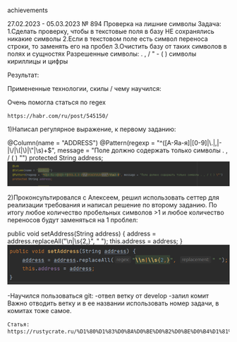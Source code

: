 achievements

27.02.2023 - 05.03.2023
№ 894 Проверка на лишние символы
Задача:
1.Сделать проверку, чтобы в текстовые поля в базу НЕ сохранялись никакие символы
2.Если в текстовом поле есть символ переноса строки, то заменять его на пробел
3.Очистить базу от таких символов в полях и сущностях Разрешенные символы: . , / " - ( ) символы кириллицы и цифры

Результат:

Примененные технологии, скилы / чему научился:

Очень помогла статься по regex 

    https://habr.com/ru/post/545150/

1)Написал регулярное выражение, к первому заданию:

@Column(name = "ADDRESS")
@Pattern(regexp = "^([А-Яа-я]|[0-9]|\\.|,|-|\\/|\\(|\\)|\\\"|\\s)+$", message = "Поле должно содержать только символы . , / ( ) \"")
protected String address;
![image-1.png](./image-1.png)

2)Проконсультировался с Алексеем, решил использовать сеттер для реализации требования и написал решение по второму заданию. По итогу любое количество пробельных символов >1 и любое количество переносов будут заменяться на 1 проблел:

 public void setAddress(String address) {
        address = address.replaceAll("\\n|\\s{2,}", " ");
        this.address = address;
    }
    ![image.png](./image.png)

-Научился пользоваться git:
    -отвел ветку от develop
    -залил комит
    Важно отводить ветку и в ее названии использовать номер задачи, в комитах тоже самое.

    Статья:
    https://rustycrate.ru/%D1%80%D1%83%D0%BA%D0%BE%D0%B2%D0%BE%D0%B4%D1%81%D1%82%D0%B2%D0%B0/2016/03/07/contributing.html    

